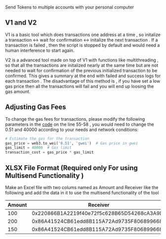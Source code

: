 Send Tokens to multiple accounts with your personal computer

## V1 and V2

V1 is a basic tool which does transactions one address at a time ,  so initalize a transaction <-> wait for confirmation <-> initalize the next transaction . If a transaction is failed , then the script is stopped by default and would need a human interference to start again.

V2 is a advanced tool made on top of V1 with functions like multithreading , so that all the transactions are initalized nearly at the same time but are not needed to wait for confirmation of the previous initialized transaction to be confirmed. This gives a summary at the end with failed and success logs for each transaction . The disadvantage of this method is , if you have set a low gas price then all the transactions will fail and you will end up loosing the gas amount. 

## Adjusting Gas Fees

To change the gas fees for transactions, please modify the following parameters in the [code](https://github.com/parzivalishan/newsuper/blob/main/tools/MultiSender.py) on the line 55-58 , you would need to change the 0.51 and 40000 according to your needs and network conditions:

```python
# Estimate the gas for the transaction
gas_price = web3.to_wei('0.51', 'gwei')  # Gas price in gwei
gas_limit = 40000  # Gas limit
transaction_cost = gas_price * gas_limit

```

## XLSX File Format (Required only For using Multisend Functionality )
Make an Excel file with two colums named as Amount and Receiver like the following and add the data in it to use the multisend functionality of the tool




| Amount | Receiver |
|--------|----------|
| 100    | 0x220866B1A2219f40e72f5c628B65D54268cA3A9D|
| 200    | 0x86A41524CB61edd8B115A72Ad9735F8068996688 |
| 150    | 0x86A41524CB61edd8B115A72Ad9735F8068996688  |
